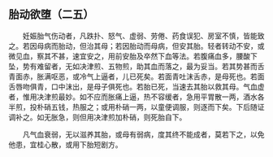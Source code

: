 ## 胎动欲堕（二五）


&emsp;&emsp;妊娠胎气伤动者，凡跌扑、怒气、虚弱、劳倦、药食误犯、房室不慎，皆能致之。若因母病而胎动，但治其母；若因胎动而母病，但安其胎。轻者转动不安，或微见血，察其不甚，速宜安之，用前安胎及卒然下血等法。若腹痛血多，腰酸下坠，势有难留者，无如决津煎、五物煎，助其血而落之，最为妥当。若其势甚而舌青面赤，胀满呕恶，或冷气上逼者，儿已死矣。若面青吐沫舌赤，是母死也。若面舌唇吻俱青，口中沫出，是母子俱死也。若胎已死，当速去其胎以救其母。气血虚者，惟用决津煎最妙。如不应而胀痛上逼，热不容缓者，急用平胃散一两，酒水各半煎，投朴硝五钱，热服之；或用朴硝一两，以童便调服，则逐而下矣。下后随证调补之。如无胀急，则但用决津煎加朴硝，则死胎自下。

&emsp;&emsp;凡气血衰弱，无以滋养其胎，或母有弱病，度其终不能成者，莫若下之，以免他患，宜桂心散，或用下胎短剧方。

